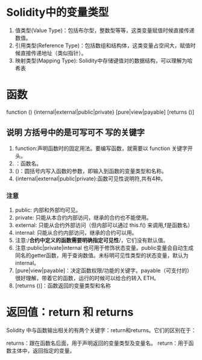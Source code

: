 # Solidity中的变量类型
1. 值类型(Value Type)：包括布尔型，整数型等等，这类变量赋值时候直接传递数值。
2. 引用类型(Reference Type)：包括数组和结构体，这类变量占空间大，赋值时候直接传递地址（类似指针）。
3. 映射类型(Mapping Type): Solidity中存储键值对的数据结构，可以理解为哈希表

# 函数

function <function name>(<parameter types>) {internal|external|public|private} [pure|view|payable] [returns (<return types>)]
## 说明 方括号中的是可写可不 写的关键字
1. function:声明函数时的固定用法。要编写函数，就需要以 function 关键字开头。
2. <function name>：函数名。
3. (<parameter types>)：圆括号内写入函数的参数，即输入到函数的变量类型和名称。
4. {internal|external|public|private}:函数可见性说明符,共有4种。
### 注意
1. public: 内部和外部均可见。
2. private: 只能从本合约内部访问，继承的合约也不能使用。
3. external: 只能从合约外部访问（但内部可以通过 this.f() 来调用,f是函数名）
4. internal: 只能从合约内部访问，继承的合约可以用。
5. 注意:/**合约中定义的函数需要明确指定可见性**/，它们没有默认值。
6. 注意:public|private|internal 也可用于修饰状态变量。public变量会自动生成同名的getter函数，用于查询数值。未标明可见性类型的状态变量，默认为internal。
7. [pure|view|payable]：决定函数权限/功能的关键字。payable（可支付的）很好理解，带着它的函数，运行的时候可以给合约转入 ETH。
8. [returns ()]：函数返回的变量类型和名称

# 返回值：return 和 returns
Solidity 中与函数输出相关的有两个关键字：return和returns。它们的区别在于：

returns：跟在函数名后面，用于声明返回的变量类型及变量名。
return：用于函数主体中，返回指定的变量。